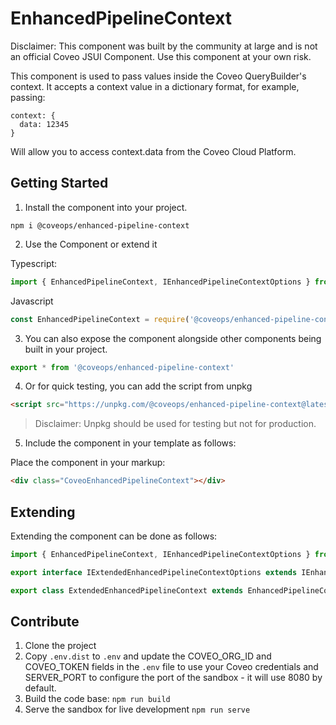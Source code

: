 # EnhancedPipelineContext

Disclaimer: This component was built by the community at large and is not an official Coveo JSUI Component. Use this component at your own risk.

This component is used to pass values inside the Coveo QueryBuilder's context. It accepts a context value in a dictionary format, for example, passing:
```
context: { 
  data: 12345
}
```

Will allow you to access context.data from the Coveo Cloud Platform.

## Getting Started

1. Install the component into your project.

```
npm i @coveops/enhanced-pipeline-context
```

2. Use the Component or extend it

Typescript:

```javascript
import { EnhancedPipelineContext, IEnhancedPipelineContextOptions } from '@coveops/enhanced-pipeline-context';
```

Javascript

```javascript
const EnhancedPipelineContext = require('@coveops/enhanced-pipeline-context').EnhancedPipelineContext;
```

3. You can also expose the component alongside other components being built in your project.

```javascript
export * from '@coveops/enhanced-pipeline-context'
```

4. Or for quick testing, you can add the script from unpkg

```html
<script src="https://unpkg.com/@coveops/enhanced-pipeline-context@latest/dist/index.min.js"></script>
```

> Disclaimer: Unpkg should be used for testing but not for production.

5. Include the component in your template as follows:

Place the component in your markup:

```html
<div class="CoveoEnhancedPipelineContext"></div>
```

## Extending

Extending the component can be done as follows:

```javascript
import { EnhancedPipelineContext, IEnhancedPipelineContextOptions } from "@coveops/enhanced-pipeline-context";

export interface IExtendedEnhancedPipelineContextOptions extends IEnhancedPipelineContextOptions {}

export class ExtendedEnhancedPipelineContext extends EnhancedPipelineContext {}
```

## Contribute

1. Clone the project
2. Copy `.env.dist` to `.env` and update the COVEO_ORG_ID and COVEO_TOKEN fields in the `.env` file to use your Coveo credentials and SERVER_PORT to configure the port of the sandbox - it will use 8080 by default.
3. Build the code base: `npm run build`
4. Serve the sandbox for live development `npm run serve`
